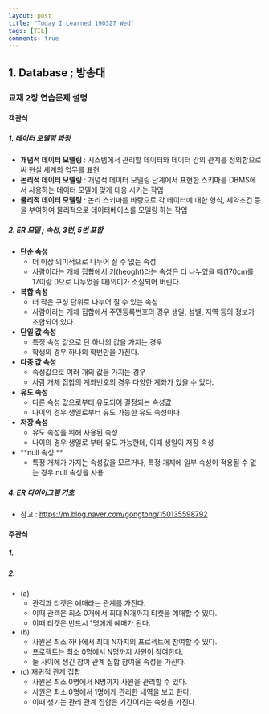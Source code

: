 ```yaml
---
layout: post
title: "Today I Learned 190327 Wed"
tags: [TIL]
comments: true
---
```

## 1. Database ; 방송대

### 교재 2장 연습문제 설명

#### 객관식

##### 1. 데이터 모델링 과정
- **개념적 데이터 모델링** : 시스템에서 관리할 데이터와 데이터 간의 관계를 정의함으로써 현실 세계의 업무를 표현
- **논리적 데이터 모델링** : 개념적 데이터 모델링 단계에서 표현한 스키마를 DBMS에서 사용하는 데이터 모델에 맞게 대응 시키는 작업
- **물리적 데이터 모델링** : 논리 스키마를 바탕으로 각 데이터에 대한 형식, 제약조건 등을 부여하여 물리적으로 데이터베이스를 모델링 하는 작업

##### 2. ER 모델 ; 속성, 3번, 5번 포함
- **단순 속성** 
	- 더 이상 의미적으로 나누어 질 수 없는 속성
	- 사람이라는 개체 집합에서 키(heoght)라는 속성은 더 나누었을 때(170cm를 17이랑 0으로 나누었을 때)의미가 소실되어 버린다.
- **복합 속성**
	- 더 작은 구성 단위로 나누어 질 수 있는 속성
	- 사람이라는 개체 집합에서 주민등록번호의 경우 생일, 성별, 지역 등의 정보가 조합되어 있다.
- **단일 값 속성**
	- 특정 속성 값으로 단 하나의 값을 가지는 경우
	- 학생의 경우 하나의 학번만을 가진다.
- **다중 값 속성**
	- 속성값으로 여러 개의 값을 가지는 경우
	- 사람 개체 집합의 계좌번호의 경우 다양한 계좌가 있을 수 있다.
- **유도 속성**
	- 다른 속성 값으로부터 유도되어 결정되는 속성값
	- 나이의 경우 생일로부터 유도 가능한 유도 속성이다.
- **저장 속성**
	- 유도 속성을 위해 사용된 속성
	- 나이의 경우 생일로 부터 유도 가능한데, 이때 생일이 저장 속성
- **null 속성 **
	- 특정 개체가 가지는 속성값을 모르거나, 특정 개체에 일부 속성이 적용될 수 없는 경우 null 속성을 사용

##### 4. ER 다이어그램 기호
- 참고 : https://m.blog.naver.com/gongtong/150135598792

#### 주관식

##### 1.
##### 2.
- (a)
	- 관객과 티켓은 예매라는 관계를 가진다.
	- 이때 관객은 최소 0개에서 최대 N개까지 티켓을 예매할 수 있다.
	- 이때 티켓은 반드시 1명에게 예매가 된다.
- (b)
	- 사원은 최소 하나에서 최대 N까지의 프로젝트에 참여할 수 있다.
	- 프로젝트는 최소 0명에서 N명까지 사원이 참여한다.
	- 둘 사이에 생긴 참여 관계 집합 참여율 속성을 가진다.
- (c) 재귀적 관계 집합
	- 사원은 최소 0명에서 N명까지 사원을 관리할 수 있다.
	- 사원은 최소 0명에서 1명에게 관리한 내역을 보고 한다.
	- 이때 생기는 관리 관계 집합은 기간이라는 속성을 가진다.
